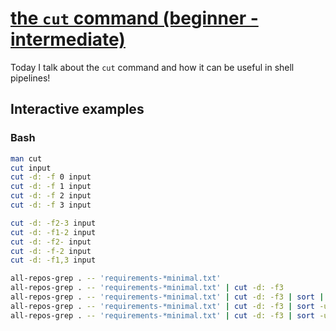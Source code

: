 # [the `cut` command (beginner - intermediate)](https://youtu.be/l9T85dA6HDY)

Today I talk about the `cut` command and how it can be useful in shell pipelines!

## Interactive examples

### Bash

```bash
man cut
cut input
cut -d: -f 0 input
cut -d: -f 1 input
cut -d: -f 2 input
cut -d: -f 3 input

cut -d: -f2-3 input
cut -d: -f1-2 input
cut -d: -f2- input
cut -d: -f-2 input
cut -d: -f1,3 input

all-repos-grep . -- 'requirements-*minimal.txt'
all-repos-grep . -- 'requirements-*minimal.txt' | cut -d: -f3
all-repos-grep . -- 'requirements-*minimal.txt' | cut -d: -f3 | sort | uniq
all-repos-grep . -- 'requirements-*minimal.txt' | cut -d: -f3 | sort -u
all-repos-grep . -- 'requirements-*minimal.txt' | cut -d: -f3 | sort -u | cut -d'>' -f1 | sort-u
```
